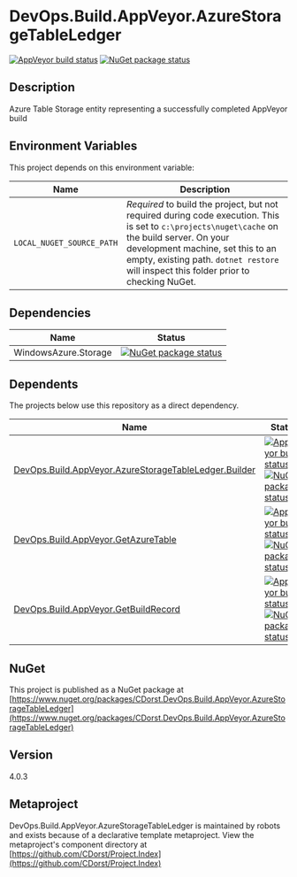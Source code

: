 # DevOps.Build.AppVeyor.AzureStorageTableLedger

[![AppVeyor build status](https://img.shields.io/appveyor/ci/cdorst/devops-build-appveyor-azurestoragetableledger.svg?label=AppVeyor&style=for-the-badge)](https://ci.appveyor.com/project/cdorst/devops-build-appveyor-azurestoragetableledger)
[![NuGet package status](https://img.shields.io/nuget/v/CDorst.DevOps.Build.AppVeyor.AzureStorageTableLedger.svg?label=NuGet&style=for-the-badge)](https://www.nuget.org/packages/CDorst.DevOps.Build.AppVeyor.AzureStorageTableLedger)

## Description

Azure Table Storage entity representing a successfully completed AppVeyor build

## Environment Variables

This project depends on this environment variable:

Name | Description
---- | -----------
`LOCAL_NUGET_SOURCE_PATH` | *Required* to build the project, but not required during code execution. This is set to `c:\projects\nuget\cache` on the build server. On your development machine, set this to an empty, existing path. `dotnet restore` will inspect this folder prior to checking NuGet.

## Dependencies

Name | Status
---- | ------
WindowsAzure.Storage | [![NuGet package status](https://img.shields.io/nuget/v/WindowsAzure.Storage.svg?label=NuGet&style=flat-square)](https://www.nuget.org/packages/WindowsAzure.Storage)

## Dependents

The projects below use this repository as a direct dependency.

Name | Status
---- | ------
[DevOps.Build.AppVeyor.AzureStorageTableLedger.Builder](https://github.com/CDorst./DevOps.Build.AppVeyor.AzureStorageTableLedger.Builder) | [![AppVeyor build status](https://img.shields.io/appveyor/ci/cdorst./devops-build-appveyor-azurestoragetableledger-buil.svg?label=AppVeyor&style=flat-square)](https://ci.appveyor.com/project/cdorst./devops-build-appveyor-azurestoragetableledger-buil) [![NuGet package status](https://img.shields.io/nuget/v/CDorst..DevOps.Build.AppVeyor.AzureStorageTableLedger.Builder.svg?label=NuGet&style=flat-square)](https://www.nuget.org/packages/CDorst..DevOps.Build.AppVeyor.AzureStorageTableLedger.Builder)
[DevOps.Build.AppVeyor.GetAzureTable](https://github.com/CDorst./DevOps.Build.AppVeyor.GetAzureTable) | [![AppVeyor build status](https://img.shields.io/appveyor/ci/cdorst./devops-build-appveyor-getazuretable.svg?label=AppVeyor&style=flat-square)](https://ci.appveyor.com/project/cdorst./devops-build-appveyor-getazuretable) [![NuGet package status](https://img.shields.io/nuget/v/CDorst..DevOps.Build.AppVeyor.GetAzureTable.svg?label=NuGet&style=flat-square)](https://www.nuget.org/packages/CDorst..DevOps.Build.AppVeyor.GetAzureTable)
[DevOps.Build.AppVeyor.GetBuildRecord](https://github.com/CDorst./DevOps.Build.AppVeyor.GetBuildRecord) | [![AppVeyor build status](https://img.shields.io/appveyor/ci/cdorst./devops-build-appveyor-getbuildrecord.svg?label=AppVeyor&style=flat-square)](https://ci.appveyor.com/project/cdorst./devops-build-appveyor-getbuildrecord) [![NuGet package status](https://img.shields.io/nuget/v/CDorst..DevOps.Build.AppVeyor.GetBuildRecord.svg?label=NuGet&style=flat-square)](https://www.nuget.org/packages/CDorst..DevOps.Build.AppVeyor.GetBuildRecord)

## NuGet


This project is published as a NuGet package at [https://www.nuget.org/packages/CDorst.DevOps.Build.AppVeyor.AzureStorageTableLedger](https://www.nuget.org/packages/CDorst.DevOps.Build.AppVeyor.AzureStorageTableLedger)

## Version

4.0.3

## Metaproject

DevOps.Build.AppVeyor.AzureStorageTableLedger is maintained by robots and exists because of a declarative template metaproject. View the metaproject's component directory at [https://github.com/CDorst/Project.Index](https://github.com/CDorst/Project.Index)

